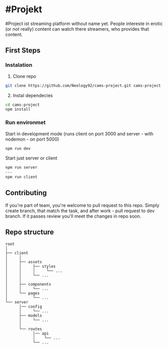 # #Projekt

#Project ist streaming platform without name yet. People intereste in erotic (or not really) content can watch there streamers, who provides that content.

## First Steps
### Instalation

1. Clone repo
```bash
git clone https://github.com/Neology92/cams-project.git cams-project
```
2. Instal dependecies

```bash
cd cams-project
npm install
```

### Run environmet


Start in development mode (runs client on port 3000 and server - with nodemon - on port 5000)
```bash
npm run dev
```

Start just server or client
```bash
npm run server
---
npm run client
```

## Contributing
If you're part of team, you're welcome to pull request to this repo. Simply create branch, that match the task, and after work - pull request to dev branch. If it passes review you'll meet the changes in repo soon.


## Repo structure
```
root
│
├── client
│     │
│     ├── assets
│     │     ├── styles
│     │     │     └── ...    
│     │     └── ...   
│     │
│     ├── components
│     │     └── ...      
│     └── pages
│           └── ...
└── server
      │── config
      │     └── ...    
      ├── models
      │     └── ...    
      │
      └── routes   
            │── api
            │    └── ...
            └── ...

```


